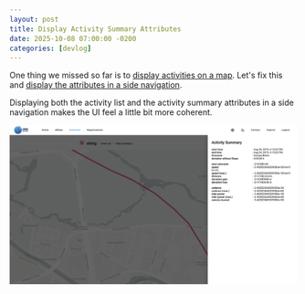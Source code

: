 ```yaml
---
layout: post
title: Display Activity Summary Attributes
date: 2025-10-08 07:00:00 -0200
categories: [devlog]
---
```


One thing we missed so far is to [display activities on a map](https://github.com/open-ebike/open-ebike-frontend/issues/21).
Let's fix this and [display the attributes in a side navigation](https://github.com/open-ebike/open-ebike-frontend/commit/6c81f46a8e05a98ce25cf049bbae64aa0ff945d6).

Displaying both the activity list and the activity summary attributes in a side navigation makes the UI feel a little bit more coherent. 

![web-app-activity-summary-attributes.png](/assets/2025-10-08/web-app-activity-summary-attributes.png)
